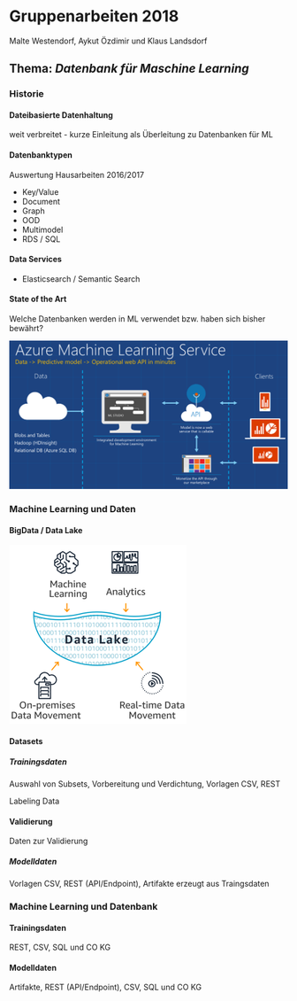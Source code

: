 # Gruppenarbeiten 2018
Malte Westendorf, Aykut Özdimir und Klaus Landsdorf


## Thema: *Datenbank für Maschine Learning*

### Historie

#### Dateibasierte Datenhaltung

weit verbreitet - kurze Einleitung als Überleitung zu Datenbanken für ML

#### Datenbanktypen

Auswertung Hausarbeiten 2016/2017

* Key/Value
* Document
* Graph
* OOD
* Multimodel
* RDS / SQL

#### Data Services

* Elasticsearch / Semantic Search

#### State of the Art

Welche Datenbanken werden in ML verwendet bzw. haben sich bisher bewährt?

[![Azure](statics/azuredbml.png)](https://blogs.msdn.microsoft.com/azureedu/2017/03/18/how-can-i-get-started-with-azure-machine-learning/)



### Machine Learning und Daten

#### BigData / Data Lake

[![datalake](statics/datalake.png)](https://aws.amazon.com/de/big-data/datalakes-and-analytics/what-is-a-data-lake/)

#### Datasets




##### Trainingsdaten

Auswahl von Subsets, Vorbereitung und Verdichtung, Vorlagen CSV, REST

Labeling Data

#### Validierung

Daten zur Validierung

##### Modelldaten

Vorlagen CSV, REST (API/Endpoint), Artifakte erzeugt aus Traingsdaten





### Machine Learning und Datenbank

#### Trainingsdaten

REST, CSV, SQL und CO KG

#### Modelldaten

Artifakte, REST (API/Endpoint), CSV, SQL und CO KG

<!-- Linksammlung -->
[1]:https://www.slideshare.net/TigerGraph/graph-databases-and-machine-learning-november-2018
[2]:https://www.slideshare.net/IoannisPurdue/machine-learning-meets-databases-at-netflix
[3]:https://ai.google/research/pubs/
[4]:https://cs.stanford.edu/people/chrismre/papers/ml_db_hype.pdf
[5]:https://mldb.ai/
[6]:https://www.vertica.com/product/database-machine-learning/
[7]:https://www.kinetica.com/products/machine-learning/
[8]:https://www.jenunderwood.com/2017/11/13/in-database-machine-learning/
[9]:https://www.applause.com/blog/microsoft-artificial-intelligence-database/
[10]:http://learningsys.org/nips17/assets/papers/paper_22.pdf
[11]:https://www.oracle.com/technetwork/database/database-technologies/r/r-enterprise/oaa-algorithm-cheat-sheet-3871281.pdf
[12]:https://link.springer.com/article/10.1007/s13222-017-0247-8
[13]:https://dzone.com/articles/finding-needles-in-a-haystack-with-graph-databases
[14]:https://www.memsql.com/blog/matching-modern-databases-with-ml-and-ai/
[15]:https://books.google.de/books?id=_Im5BQAAQBAJ&pg=PA292&lpg=PA292&dq=machine+learning+databases&source=bl&ots=WGozIb1fgv&sig=5St1vCduBrL3l8yFjS4PLNA_2js&hl=de&sa=X&ved=2ahUKEwjY7eO8iNTeAhVIDiwKHe38Cek4UBDoATAHegQIAxAB#v=onepage&q=machine%20learning%20databases&f=false
